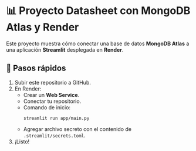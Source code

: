 # 📊 Proyecto Datasheet con MongoDB Atlas y Render

Este proyecto muestra cómo conectar una base de datos **MongoDB Atlas** a una aplicación **Streamlit** desplegada en **Render**.

## 🚀 Pasos rápidos

1. Subir este repositorio a GitHub.
2. En Render:
   - Crear un **Web Service**.
   - Conectar tu repositorio.
   - Comando de inicio:
     ```
     streamlit run app/main.py
     ```
   - Agregar archivo secreto con el contenido de `.streamlit/secrets.toml`.
3. ¡Listo!
